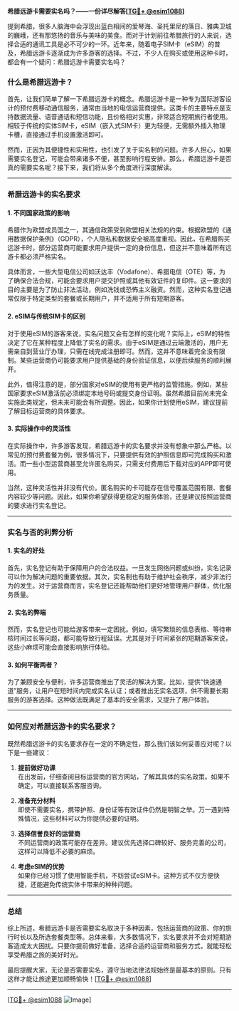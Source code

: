 **希腊远游卡需要实名吗？——一份详尽解答[[TG💪+ @esim1088](https://t.me/s/esim1088)]**

提到希腊，很多人脑海中会浮现出蓝白相间的爱琴海、圣托里尼的落日、雅典卫城的巍峨，还有那悠扬的音乐与美味的美食。而对于计划前往希腊旅行的人来说，选择合适的通讯工具是必不可少的一环。近年来，随着电子SIM卡（eSIM）的普及，希腊远游卡逐渐成为许多游客的选择。不过，不少人在购买或使用这种卡时，都会有一个疑问：希腊远游卡需要实名吗？

### 什么是希腊远游卡？

首先，让我们简单了解一下希腊远游卡的概念。希腊远游卡是一种专为国际游客设计的预付费移动通信服务，通常由当地的电信运营商提供。这类卡的主要特点是支持数据流量、语音通话和短信功能，且价格相对实惠，非常适合短期旅行者使用。相较于传统的实体SIM卡，eSIM（嵌入式SIM卡）更为轻便，无需额外插入物理卡槽，直接通过手机设置激活即可。

然而，正因为其便捷性和实用性，也引发了关于实名制的问题。许多人担心，如果需要实名登记，可能会带来诸多不便，甚至影响行程安排。那么，希腊远游卡是否真的需要实名呢？接下来，我们将从多个角度进行深度解读。

---

### 希腊远游卡的实名要求

#### 1. **不同国家政策的影响**
希腊作为欧盟成员国之一，其通信政策受到欧盟相关法规的约束。根据欧盟的《通用数据保护条例》（GDPR），个人隐私和数据安全被高度重视。因此，在希腊购买远游卡时，部分运营商可能要求用户提供一定的身份信息，但这并不意味着所有远游卡都必须严格实名。

具体而言，一些大型电信公司如沃达丰（Vodafone）、希腊电信（OTE）等，为了确保合法合规，可能会要求用户提交护照或其他有效证件的复印件。这一要求的目的主要是为了防止非法活动，例如洗钱或恐怖主义融资。然而，这种实名登记通常仅限于特定类型的套餐或长期用户，并不适用于所有短期游客。

#### 2. **eSIM与传统SIM卡的区别**
对于使用eSIM的游客来说，实名问题又会有怎样的变化呢？实际上，eSIM的特性决定了它在某种程度上降低了实名的需求。由于eSIM是通过云端激活的，用户无需亲自到营业厅办理，只需在线完成注册即可。然而，这并不意味着完全没有限制。某些运营商仍可能要求用户提供基础的身份验证信息，以便后续服务的顺利展开。

此外，值得注意的是，部分国家对eSIM的使用有更严格的监管措施。例如，某些国家要求eSIM激活前必须绑定本地号码或提交身份证明。虽然希腊目前尚未完全实施此类规定，但未来可能会有所调整。因此，如果你计划使用eSIM，建议提前了解目标运营商的具体要求。

#### 3. **实际操作中的灵活性**
在实际操作中，许多游客发现，希腊远游卡的实名要求并没有想象中那么严格。以常见的预付费套餐为例，很多情况下，只要提供有效的护照信息即可完成购买和激活。而一些小型运营商甚至允许匿名购买，只需支付费用后下载对应的APP即可使用。

当然，这种灵活性并非没有代价。匿名购买的卡可能存在信号覆盖范围有限、套餐内容较少等问题。因此，如果你希望获得更稳定的服务体验，还是建议按照运营商的要求进行实名登记。

---

### 实名与否的利弊分析

#### 1. **实名的好处**
首先，实名登记有助于保障用户的合法权益。一旦发生网络问题或纠纷，实名记录可以作为解决问题的重要依据。其次，实名制也有助于维护社会秩序，减少非法行为的发生。对于运营商而言，实名登记还能帮助他们更好地管理用户群体，优化服务质量。

#### 2. **实名的弊端**
然而，实名登记也可能给游客带来一定困扰。例如，填写繁琐的信息表格、等待审核时间过长等问题，都可能导致行程延误。尤其是对于时间紧张的短期游客来说，这些小麻烦可能会直接影响旅行体验。

#### 3. **如何平衡两者？**
为了兼顾安全与便利，许多运营商推出了灵活的解决方案。比如，提供“快速通道”服务，让用户在短时间内完成实名认证；或者推出无实名选项，供不需要长期服务的游客选择。这种做法既满足了基本的安全需求，又提升了用户体验。

---

### 如何应对希腊远游卡的实名要求？

既然希腊远游卡的实名要求存在一定的不确定性，那么我们该如何妥善应对呢？以下是一些建议：

1. **提前做好功课**  
   在出发前，仔细查阅目标运营商的官方网站，了解其具体的实名政策。如果不确定，可以直接联系客服咨询。

2. **准备充分材料**  
   即使不需要实名，携带护照、身份证等有效证件仍然是明智之举。万一遇到特殊情况，这些材料可以为你提供必要的证明。

3. **选择信誉良好的运营商**  
   不同运营商的政策可能存在差异。建议优先选择口碑较好、服务完善的公司，这样可以降低不必要的麻烦。

4. **考虑eSIM的优势**  
   如果你已经习惯了使用智能手机，不妨尝试eSIM卡。这种方式不仅方便快捷，还能避免传统实体卡带来的种种问题。

---

### 总结

综上所述，希腊远游卡是否需要实名取决于多种因素，包括运营商的政策、你的旅行时长以及所选套餐类型等。总体来看，大多数情况下，实名要求并不会对短期游客造成太大困扰。只要你提前做好准备，选择合适的运营商和服务方式，就能轻松享受希腊之旅的美好时光。

最后提醒大家，无论是否需要实名，遵守当地法律法规始终是最基本的原则。只有这样才能让旅途更加顺畅愉快！[[TG💪+ @esim1088](https://t.me/s/esim1088)]  

---

[[TG💪+ @esim1088](https://t.me/s/esim1088) ![Image](https://i.postimg.cc/4NQfJmqS/Snipaste-2025-05-13-00-14-12.png)]